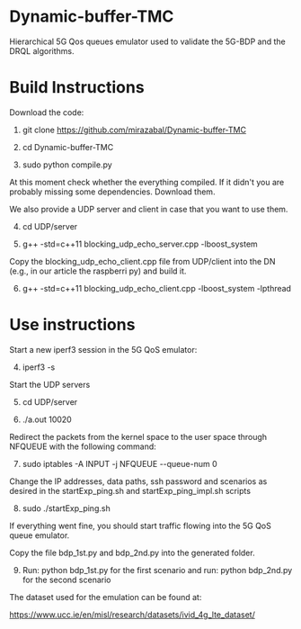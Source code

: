 # Dynamic-buffer-TMC
Hierarchical 5G Qos queues emulator used to validate the 5G-BDP and the DRQL algorithms. 

# Build Instructions

Download the code: 

1. git clone https://github.com/mirazabal/Dynamic-buffer-TMC

2. cd Dynamic-buffer-TMC

3. sudo python compile.py


At this moment check whether the everything compiled. If it didn't you are probably missing some dependencies. Download them.

We also provide a UDP server and client in case that you want to use them.

4. cd UDP/server

5. g++ -std=c++11 blocking_udp_echo_server.cpp -lboost_system

Copy the blocking_udp_echo_client.cpp file from UDP/client into the DN (e.g., in our article the raspberri py) and build it.

6. g++ -std=c++11 blocking_udp_echo_client.cpp -lboost_system -lpthread

# Use instructions

Start a new iperf3 session in the 5G QoS emulator:

4. iperf3 -s

Start the UDP servers

5. cd UDP/server

6. ./a.out 10020

Redirect the packets from the kernel space to the user space through NFQUEUE with the following command:

7. sudo iptables -A INPUT -j NFQUEUE --queue-num 0

Change the IP addresses, data paths, ssh password and scenarios as desired in the startExp_ping.sh and startExp_ping_impl.sh scripts

8. sudo ./startExp_ping.sh

If everything went fine, you should start traffic flowing into the 5G QoS queue emulator.

Copy the file bdp_1st.py and bdp_2nd.py into the generated folder.

9. Run: python bdp_1st.py for the first scenario and run: python bdp_2nd.py for the second scenario

The dataset used for the emulation can be found at: 

https://www.ucc.ie/en/misl/research/datasets/ivid_4g_lte_dataset/

